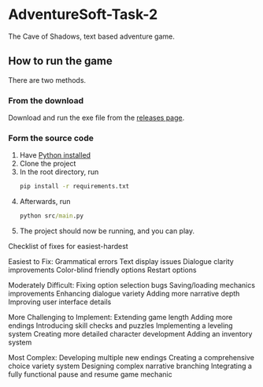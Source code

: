 # AdventureSoft-Task-2

The Cave of Shadows, text based adventure game.

## How to run the game

There are two methods.

### From the download

Download and run the exe file from the [releases page](https://github.com/likes-gay/AdventureSoft-Task-2/releases/latest).

### Form the source code

1. Have [Python installed](https://www.python.org/downloads/)
2. Clone the project
3. In the root directory, run
	```cmd
	pip install -r requirements.txt
	```
5. Afterwards, run
	```cmd
	python src/main.py
	```
7. The project should now be running, and you can play.



Checklist of fixes for easiest-hardest

Easiest to Fix:
Grammatical errors
Text display issues
Dialogue clarity improvements
Color-blind friendly options
Restart options

Moderately Difficult:
Fixing option selection bugs
Saving/loading mechanics improvements
Enhancing dialogue variety
Adding more narrative depth
Improving user interface details

More Challenging to Implement:
Extending game length
Adding more endings
Introducing skill checks and puzzles
Implementing a leveling system
Creating more detailed character development
Adding an inventory system

Most Complex:
Developing multiple new endings
Creating a comprehensive choice variety system
Designing complex narrative branching
Integrating a fully functional pause and resume game mechanic

